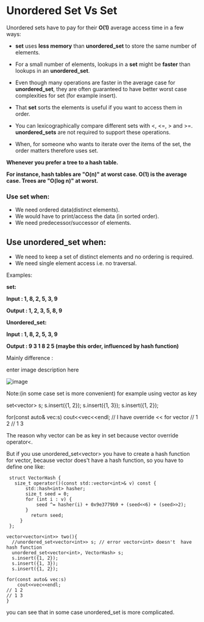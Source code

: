 
# Unordered Set Vs Set

Unordered sets have to pay for their **O(1)** average access time in a few ways:

- **set** uses **less memory** than **unordered_set** to store the same number of elements.
 
- For a small number of elements, lookups in a **set** might be **faster** than lookups in an **unordered_set**.

- Even though many operations are faster in the average case for **unordered_set**, they are often guaranteed to have better worst case complexities for set (for example insert).

- That **set** sorts the elements is useful if you want to access them in order.

- You can lexicographically compare different sets with <, <=, > and >=. **unordered_sets** are not required to support these operations.

- When, for someone who wants to iterate over the items of the set, the order matters therefore uses set.

**Whenever you prefer a tree to a hash table.**

**For instance, hash tables are "O(n)" at worst case. O(1) is the average case. Trees are "O(log n)" at worst.**


### Use set when:

- We need ordered data(distinct elements).
- We would have to print/access the data (in sorted order).
- We need predecessor/successor of elements.

## Use unordered_set when:
- We need to keep a set of distinct elements and no ordering is required.
- We need single element access i.e. no traversal.

Examples:

**set:**

**Input : 1, 8, 2, 5, 3, 9**

**Output : 1, 2, 3, 5, 8, 9**

**Unordered_set:**

**Input : 1, 8, 2, 5, 3, 9**

**Output : 9 3 1 8 2 5 (maybe this order, influenced by hash function)**

Mainly difference :

enter image description here

![image](https://user-images.githubusercontent.com/76129377/152840083-7116ec2b-48a1-45be-bfed-9488bc243e47.png)


Note:(in some case set is more convenient) for example using vector as key


  set<vector<int>> s;
  s.insert({1, 2});
  s.insert({1, 3});
  s.insert({1, 2});

for(const auto& vec:s)
    cout<<vec<<endl;   // I have override << for vector
// 1 2
// 1 3 
  
The reason why vector<int> can be as key in set because vector override operator<.
                                                                                   

But if you use unordered_set<vector<int>> you have to create a hash function for vector<int>, because vector does't have a hash function, so you have to define one like:


     struct VectorHash {
       size_t operator()(const std::vector<int>& v) const {
           std::hash<int> hasher;
           size_t seed = 0;
           for (int i : v) {
               seed ^= hasher(i) + 0x9e3779b9 + (seed<<6) + (seed>>2);
           }
             return seed;
         }
     };

    vector<vector<int>> two(){
      //unordered_set<vector<int>> s; // error vector<int> doesn't  have hash function
      unordered_set<vector<int>, VectorHash> s;
      s.insert({1, 2});
      s.insert({1, 3});
      s.insert({1, 2});

    for(const auto& vec:s)
        cout<<vec<<endl;
    // 1 2
    // 1 3
    }
you can see that in some case unordered_set is more complicated.

